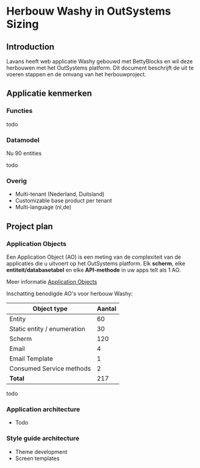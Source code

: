 # Herbouw Washy in OutSystems Sizing

## Introduction

Lavans heeft web applicatie Washy gebouwd met BettyBlocks en wil deze herbouwen met het OutSystems platform.
Dit document beschrijft de uit te voeren stappen en de omvang van het herbouwproject.

## Applicatie kenmerken

### Functies

todo

### Datamodel

Nu 90 entities

todo

### Overig

* Multi-tenant (Nederland, Duitsland)
* Customizable base product per tenant
* Multi-language (nl,de)

## Project plan

### Application Objects

Een Application Object (AO) is een meting van de complexiteit van de applicaties die u uitvoert op het OutSystems platform. Elk **scherm**, elke **entiteit/databasetabel** en elke **API-methode** in uw apps telt als 1 AO.

Meer informatie [Application Objects](https://success.outsystems.com/Support/Licensing/Application_Objects)

Inschatting benodigde AO's voor herbouw Washy:

| Object type | Aantal |
| ------------| ------ |
| Entity| 60 |
| Static entity / enumeration | 30 |
| Scherm | 120 |
| Email | 4 |
| Email Template | 1 |
| Consumed Service methods | 2 |
| **Total** | 217 |

todo

### Application architecture

* Todo

### Style guide architecture

* Theme development
* Screen templates
